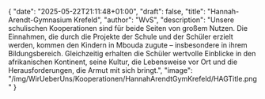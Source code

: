 {
    "date": "2025-05-22T21:11:48+01:00",
    "draft": false,
    "title": "Hannah-Arendt-Gymnasium Krefeld",
    "author": "WvS",
    "description": "Unsere schulischen Kooperationen sind für beide Seiten von großem Nutzen. Die Einnahmen, die durch die Projekte der Schule und der Schüler erzielt werden, kommen den Kindern in Mbouda zugute – insbesondere in ihrem Bildungsbereich. Gleichzeitig erhalten die Schüler wertvolle Einblicke in den afrikanischen Kontinent, seine Kultur, die Lebensweise vor Ort und die Herausforderungen, die Armut mit sich bringt.",
    "image": "/img/WirUeberUns/Kooperationen/HannahArendtGymKrefeld/HAGTitle.png"
}

